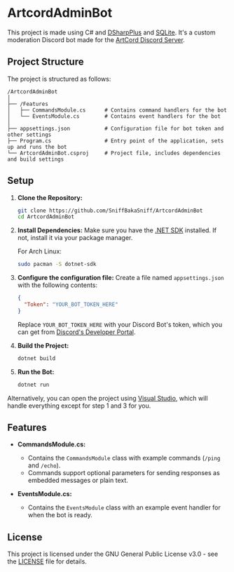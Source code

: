 # ArtcordAdminBot

This project is made using C# and [DSharpPlus](https://dsharpplus.github.io/DSharpPlus/) and [SQLite](https://www.sqlite.org/index.html). 
It's a custom moderation Discord bot made for the [ArtCord Discord Server](https://discord.gg/ArtCord). 

## Project Structure

The project is structured as follows:

```
/ArtcordAdminBot
│
├── /Features
│   ├── CommandsModule.cs      # Contains command handlers for the bot
│   └── EventsModule.cs        # Contains event handlers for the bot
│
├── appsettings.json           # Configuration file for bot token and other settings
├── Program.cs                 # Entry point of the application, sets up and runs the bot
└── ArtcordAdminBot.csproj     # Project file, includes dependencies and build settings
```

## Setup

1. **Clone the Repository:**
   ```sh
   git clone https://github.com/SniffBakaSniff/ArtcordAdminBot
   cd ArtcordAdminBot
   ```

2. **Install Dependencies:**
   Make sure you have the [.NET SDK](https://learn.microsoft.com/en-us/dotnet/core/install/windows) installed. If not, install it via your package manager.

   For Arch Linux:
   ```sh
   sudo pacman -S dotnet-sdk
   ```

3. **Configure the configuration file:**
   Create a file named `appsettings.json` with the following contents:
   ```json
   {
     "Token": "YOUR_BOT_TOKEN_HERE"
   }
   ```
   Replace `YOUR_BOT_TOKEN_HERE` with your Discord Bot's token, which you can get from [Discord's Developer Portal](https://discord.com/developers/applications).

4. **Build the Project:**
   ```sh
   dotnet build
   ```

5. **Run the Bot:**
   ```sh
   dotnet run
   ```

Alternatively, you can open the project using [Visual Studio](https://visualstudio.microsoft.com/), which will handle everything except for step 1 and 3 for you. 

## Features

- **CommandsModule.cs:**
  - Contains the `CommandsModule` class with example commands (`/ping` and `/echo`).
  - Commands support optional parameters for sending responses as embedded messages or plain text.

- **EventsModule.cs:**
  - Contains the `EventsModule` class with an example event handler for when the bot is ready.

## License

This project is licensed under the GNU General Public License v3.0 - see the [LICENSE](LICENSE) file for details.
